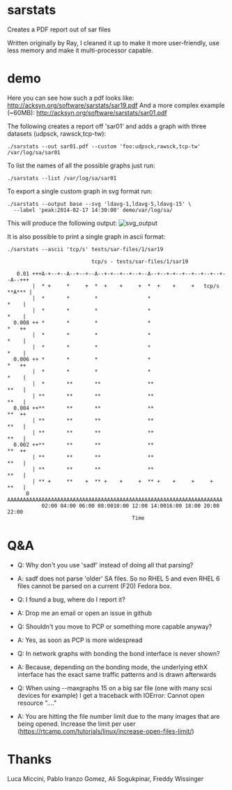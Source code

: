 sarstats
========

Creates a PDF report out of sar files

Written originally by Ray, I cleaned it up to make it more user-friendly, use
less memory and make it multi-processor capable.

demo
====
Here you can see how such a pdf looks like: http://acksyn.org/software/sarstats/sar19.pdf
And a more complex example (~60MB): http://acksyn.org/software/sarstats/sar01.pdf

The following creates a report off 'sar01' and adds a graph with three datasets (udpsck,
rawsck,tcp-tw):
```
./sarstats --out sar01.pdf --custom 'foo:udpsck,rawsck,tcp-tw' /var/log/sa/sar01
```

To list the names of all the possible graphs just run:
```
./sarstats --list /var/log/sa/sar01
```

To export a single custom graph in svg format run:
```
./sarstats --output base --svg 'ldavg-1,ldavg-5,ldavg-15' \
  --label 'peak:2014-02-17 14:30:00' demo/var/log/sa/
```

This will produce the following output:
![svg_output](http://mbaldessari.github.io/sarstats/base1.svg)

It is also possible to print a single graph in ascii format:
```
./sarstats --ascii 'tcp/s' tests/sar-files/1/sar19

                           tcp/s - tests/sar-files/1/sar19

   0.01 +++A-+--+--A--+--+--A--+-+--+--+--+--A--+--+-+--+--+--+--+--+--A--+++
        |  * +     *     +  *  +    +     +  *  +    +     +   tcp/s **A*** |
        |  *       *        *                *                         *    |
        |  *       *        *                *                         *    |
  0.008 ++ *       *        *                *                         *   ++
        |  *       *        *                *                         *    |
        |  *       *        *                *                         *    |
  0.006 ++ *       *        *                *                         *   ++
        |  *       *        *                *                         *    |
        |  *       **       **               **                        **   |
        | **       **       **               **                        **   |
  0.004 ++**       **       **               **                        **  ++
        | **       **       **               **                        **   |
        | **       **       **               **                        **   |
  0.002 ++**       **       **               **                        **  ++
        | **       **       **               **                        **   |
        | **       **       **               **                        **   |
        | ** +     **    +  ** +    +     +  ** +    +     +     +     **   |
      0 AAAAAAAAAAAAAAAAAAAAAAAAAAAAAAAAAAAAAAAAAAAAAAAAAAAAAAAAAAAAAAAAAAAAA
           02:00 04:00 06:00 08:0010:00 12:00 14:0016:00 18:00 20:00 22:00
                                        Time
```

Q&A
===
* Q: Why don't you use 'sadf' instead of doing all that parsing?
* A: sadf does not parse 'older' SA files. So no RHEL 5 and even RHEL 6 files cannot
   be parsed on a current (F20) Fedora box.

* Q: I found a bug, where do I report it?
* A: Drop me an email or open an issue in github

* Q: Shouldn't you move to PCP or something more capable anyway?
* A: Yes, as soon as PCP is more widespread

* Q: In network graphs with bonding the bond interface is never shown?
* A: Because, depending on the bonding mode, the underlying ethX interface has the exact same traffic patterns and is drawn afterwards

* Q: When using --maxgraphs 15 on a big sar file (one with many scsi devices for example) I get a traceback with IOError: Cannot open resource "...."
* A: You are hitting the file number limit due to the many images that are being opened. Increase the limit per user (https://rtcamp.com/tutorials/linux/increase-open-files-limit/)

Thanks
======
Luca Miccini, Pablo Iranzo Gomez, Ali Sogukpinar, Freddy Wissinger
